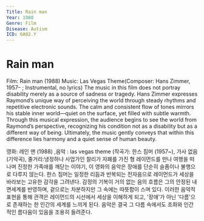 ```yaml
---
Title: Rain man
Year: 1988
Genre: Film
Disease: Autism
ICD: 6A02.Y
---
```


# Rain man

Film: Rain man (1988) Music: Las Vegas Theme(Composer: Hans Zimmer, 1957– ; Instrumental, no lyrics) The music in this film does not portray disability merely as a source of sadness or tragedy. Hans Zimmer expresses Raymond’s unique way of perceiving the world through steady rhythms and repetitive electronic sounds. The calm and consistent flow of tones mirrors his stable inner world—quiet on the surface, yet filled with subtle warmth. Through this musical expression, the audience begins to see the world from Raymond’s perspective, recognizing his condition not as a disability but as a different way of being. Ultimately, the music gently conveys that within this difference lies harmony and a quiet sense of human beauty.

영화: 레인 맨 (1988) ,음악 : las vegas theme (작곡가: 한스 짐머 (1957~), 가사 없음(기악곡), 줄거리:냉정하나 사업가인 찰리가 자폐를 가진 형 레이먼드를 만나 여행을 떠나며 진정한 가족애를 깨닫는 이야기, 이 영화의 음악은 장애를 단순히 슬픔이나 불행으로 다루지 않는다. 한스 짐머는 일정한 리듬과 반복되는 전자음으로 레이먼드가 세상을 바라보는 고유한 감각을 그려낸다. 감정의 기복이 거의 없는 음의 흐름은 그의 안정된 내면세계를 반영하며, 겉으로는 차분하지만 그 속에는 따뜻함이 스며 있다. 이러한 음악적 표현을 통해 관객은 레이먼드의 시선에서 세상을 이해하게 되고, '장애'가 아닌 '다름'으로 존재하는 한 인간의 세계를 느끼게 된다. 음악은 결국 그 다름 속에서도 조화와 인간적인 름다움이 있음을 조용히 들려준다.
